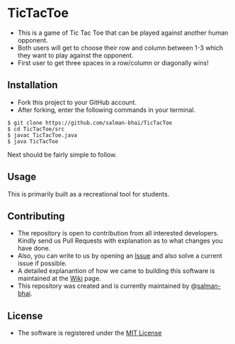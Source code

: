 # TicTacToe
- This is a game of Tic Tac Toe that can be played against another human opponent.
- Both users will get to choose their row and column between 1-3 which they want to play against the opponent. 
- First user to get three spaces in a row/column or diagonally wins!

## Installation
- Fork this project to your GitHub account.
- After forking, enter the following commands in your terminal.

```
$ git clone https://github.com/salman-bhai/TicTacToe
$ cd TicTacToe/src
$ javac TicTacToe.java
$ java TicTacToe
```

Next should be fairly simple to follow.

## Usage
This is primarily built as a recreational tool for students.

## Contributing
- The repository is open to contribution from all interested developers. Kindly send us Pull Requests with explanation as to what changes you have done.
- Also, you can write to us by opening an [Issue](https://github.com/salman-bhai/TicTacToe/issues) and also solve a current issue if possible.
- A detailed explanantion of how we came to building this software is maintained at the [Wiki](https://github.com/salman-bhai/TicTacToe/wiki) page.
- This repository was created and is currently maintained by @[salman-bhai](https://github.com/salman-bhai).

## License
- The software is registered under the [MIT License](https://github.com/salman-bhai/TicTacToe/blob/master/LICENSE)

